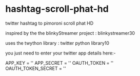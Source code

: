 # hashtag-scroll-phat-hd
twitter hashtag to pimoroni scroll phat HD

inspired by the the blinkyStreamer project : blinkystreamer30

uses the twython library : twitter python library10

you just need to enter your twitter app details here:-

APP_KEY = ''
APP_SECRET = ''
OAUTH_TOKEN = ''
OAUTH_TOKEN_SECRET = ''
